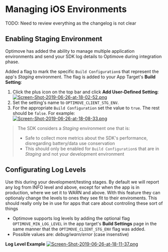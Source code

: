 # Managing iOS Environments
TODO: Need to review everything as the changelog is not clear

## Enabling Staging Environment
Optimove has added the ability to manage multiple application environments and send your SDK log details to Optimove during integration phase.

Added a flag to mark the specific `Build Configuration`s that represent the app's _Staging_ environment. The flag is added to your App Target's **Build Setting**:
1. Click the plus icon on the top bar and click **Add User-Defined Setting**:
    [![Screen-Shot-2019-06-26-at-18-02-52.png](https://i.postimg.cc/7hrpPG81/Screen-Shot-2019-06-26-at-18-02-52.png)](https://postimg.cc/PpK62qqN)
2. Set the setting's name to `OPTIMOVE_CLIENT_STG_ENV`.
3. For the appropriate `Build Configuration` set the value to `true`. The rest should be `false`. For example:
    [![Screen-Shot-2019-06-26-at-18-08-33.png](https://i.postimg.cc/mg9CCt01/Screen-Shot-2019-06-26-at-18-08-33.png)](https://postimg.cc/0z8zq259)


> The SDK considers a _Staging_ environment one that is:
> - Safe to collect more metrics about the SDK's performance, disregarding battery/data use conservation
> - This should only be enabled for `Build Configuration`s that are in _Staging_ and not your development environment

## Configurating Log Levels
Use this during your development/testing stages.
By default we will report any log from INFO level and above, except for when the app is in production, where we set it to WARN and above. With this feature they can optionaly change the levels to ones they see fit to their enviroments. This should really only be in use for apps that care about controling these sort of things
- Optimove supports log levels by adding the optional flag  `OPTIMOVE_MIN_LOG_LEVEL` in the app target's **Build Settings** page in the same manner that the `OPTIMOVE_CLIENT_STG_ENV` flag was added.
- Possible values are:  _debug/warn/error_ (case insenstive)

**Log Level Example**
[![Screen-Shot-2019-06-26-at-18-11-37.png](https://i.postimg.cc/YqHhZbV0/Screen-Shot-2019-06-26-at-18-11-37.png)](https://postimg.cc/s1TjZ93C)
